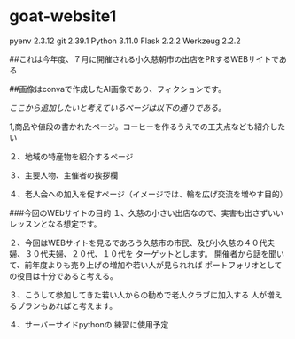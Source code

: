 # goat-website1

pyenv 2.3.12
git 2.39.1
Python 3.11.0
Flask 2.2.2
Werkzeug 2.2.2

##これは今年度、７月に開催される小久慈朝市の出店をPRするWEBサイトである

##画像はconvaで作成したAI画像であり、フィクションです。



*ここから追加したいと考えているページは以下の通りである。*

1,商品や値段の書かれたページ。コーヒーを作るうえでの工夫点なども紹介したい

２、地域の特産物を紹介するページ

３、主要人物、主催者の挨拶欄

４、老人会への加入を促すページ（イメージでは、輪を広げ交流を増やす目的）




###今回のWEbサイトの目的
１、久慈の小さい出店なので、実害も出さずいいレッスンとなる想定です。

２、今回はWEBサイトを見るであろう久慈市の市民、及び小久慈の４０代夫婦、３０代夫婦、２０代、１０代を
ターゲットとします。
開催者から話を聞いて、前年度よりも売り上げの増加や若い人が見られれば
ポートフォリオとしての役目は十分であると考える。

３、こうして参加してきた若い人からの勧めで老人クラブに加入する
人が増えるプランもあればと考えます。

４、サーバーサイドpythonの
練習に使用予定
